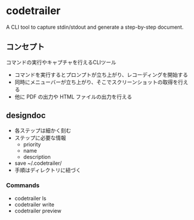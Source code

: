 # codetrailer
A CLI tool to capture stdin/stdout and generate a step-by-step document.

## コンセプト
コマンドの実行やキャプチャを行えるCLIツール

- コマンドを実行するとプロンプトが立ち上がり、レコーディングを開始する
- 同時にメニューバーが立ち上がり、そこでスクリーンショットの取得を行える
- 他に PDF の出力や HTML ファイルの出力を行える

## designdoc
- 各ステップは細かく刻む
- ステップに必要な情報
  - priority
  - name
  - description
- save ~/.codetrailer/<id>
- 手順はディレクトリに紐づく

### Commands
- codetrailer ls
- codetrailer write <name>
- codetrailer preview
